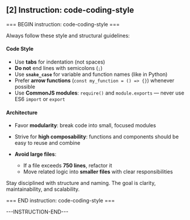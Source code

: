 ## [2] Instruction: code-coding-style

=== BEGIN instruction: code-coding-style ===

Always follow these style and structural guidelines:

#### **Code Style**

* Use **tabs** for indentation (not spaces)
* **Do not** end lines with semicolons (`;`)
* Use **`snake_case`** for variable and function names (like in Python)
* Prefer **arrow functions** (`const my_function = () => {}`) whenever possible
* Use **CommonJS modules**: `require()` and `module.exports` — never use ES6 `import` or `export`

#### **Architecture**

* Favor **modularity**: break code into small, focused modules
* Strive for **high composability**: functions and components should be easy to reuse and combine
* **Avoid large files**:

  * If a file exceeds **750 lines**, refactor it
  * Move related logic into **smaller files** with clear responsibilities

Stay disciplined with structure and naming. The goal is clarity, maintainability, and scalability.

=== END instruction: code-coding-style ===

---INSTRUCTION-END---